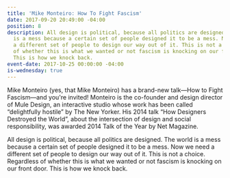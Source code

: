 ```yaml
---
title: 'Mike Monteiro: How To Fight Fascism'
date: 2017-09-20 20:49:00 -04:00
position: 8
description: All design is political, because all politics are designed. The world
  is a mess because a certain set of people designed it to be a mess. Now we need
  a different set of people to design our way out of it. This is not a choice. Regardless
  of whether this is what we wanted or not fascism is knocking on our front door.
  This is how we knock back.
event-date: 2017-10-25 00:00:00 -04:00
is-wednesday: true
---
```


Mike Monteiro (yes, that Mike Monteiro) has a brand-new talk—How to Fight Fascism—and you're invited! Monteiro is the co-founder and design director of Mule Design, an interactive studio whose work has been called “delightfully hostile” by The New Yorker. His 2014 talk “How Designers Destroyed the World”, about the intersection of design and social responsibility, was awarded 2014 Talk of the Year by Net Magazine.

All design is political, because all politics are designed. The world is a mess because a certain set of people designed it to be a mess. Now we need a different set of people to design our way out of it. This is not a choice. Regardless of whether this is what we wanted or not fascism is knocking on our front door. This is how we knock back.